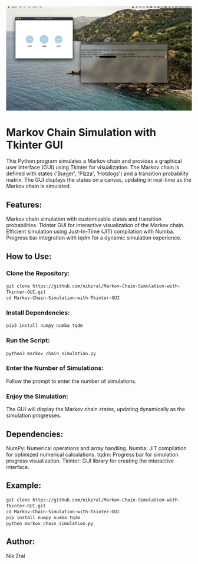 ![Example Image](https://github.com/nikzral/Markov-Chain-Simulation-with-Tkinter-GUI/blob/main/Screenshot%202023-11-17%20at%205.02.59%20PM.png)
# Markov Chain Simulation with Tkinter GUI
This Python program simulates a Markov chain and provides a graphical user interface (GUI) using Tkinter for visualization. The Markov chain is defined with states ('Burger', 'Pizza', 'Hotdogs') and a transition probability matrix. The GUI displays the states on a canvas, updating in real-time as the Markov chain is simulated.

## Features:
Markov chain simulation with customizable states and transition probabilities.
Tkinter GUI for interactive visualization of the Markov chain.
Efficient simulation using Just-In-Time (JIT) compilation with Numba.
Progress bar integration with tqdm for a dynamic simulation experience.

## How to Use:
### Clone the Repository:

```
git clone https://github.com/nikzral/Markov-Chain-Simulation-with-Tkinter-GUI.git
cd Markov-Chain-Simulation-with-Tkinter-GUI
```

### Install Dependencies:

```
pip3 install numpy numba tqdm
```

### Run the Script:

```
python3 markov_chain_simulation.py
```

### Enter the Number of Simulations:
Follow the prompt to enter the number of simulations.

### Enjoy the Simulation:
The GUI will display the Markov chain states, updating dynamically as the simulation progresses.

## Dependencies:
NumPy: Numerical operations and array handling.
Numba: JIT compilation for optimized numerical calculations.
tqdm: Progress bar for simulation progress visualization.
Tkinter: GUI library for creating the interactive interface.

## Example:
```
git clone https://github.com/nikzral/Markov-Chain-Simulation-with-Tkinter-GUI.git
cd Markov-Chain-Simulation-with-Tkinter-GUI
pip install numpy numba tqdm
python markov_chain_simulation.py
```

## Author:
Nik Zral
